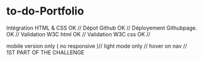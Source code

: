 # to-do-Portfolio


Intégration HTML & CSS OK // 
Dépot Github OK // 
Déployement Githubpage. OK // 
Validation W3C html OK // 
Validation W3C css OK //

mobile version only ( no responsive )// 
light mode only // 
hover on nav // 
1ST PART OF THE CHALLENGE
